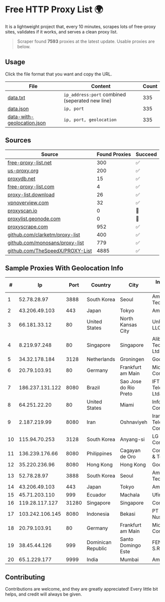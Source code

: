 
# Free HTTP Proxy List 🌍

It is a lightweight project that, every 10 minutes, scrapes lots of free-proxy sites, validates if it works, and serves a clean proxy list.


> Scraper found **7593** proxies at the latest update. Usable proxies are below.

## Usage

Click the file format that you want and copy the URL.


|File|Content|Count|
|----|-------|-----|
|[data.txt](https://raw.githubusercontent.com/themiralay/Proxy-List-World/master/data.txt)|`ip_address:port` combined (seperated new line)|335|
|[data.json](https://raw.githubusercontent.com/themiralay/Proxy-List-World/master/data.json)|`ip, port`|335|
|[data-with-geolocation.json](https://raw.githubusercontent.com/themiralay/Proxy-List-World/master/data-with-geolocation.json)|`ip, port, geolocation`|335|

## Sources

|Source|Found Proxies|Succeed|
|------|-------------|-------|
|[free-proxy-list.net](https://free-proxy-list.net)|300|✅|
|[us-proxy.org](https://www.us-proxy.org)|200|✅|
|[proxydb.net](http://proxydb.net)|15|✅|
|[free-proxy-list.com](https://free-proxy-list.com/?page=&port=&type%5B%5D=http&type%5B%5D=https&up_time=0&search=Search)|4|✅|
|[proxy-list.download](https://www.proxy-list.download/HTTP)|26|✅|
|[vpnoverview.com](https://vpnoverview.com/privacy/anonymous-browsing/free-proxy-servers)|32|✅|
|[proxyscan.io](https://www.proxyscan.io)|0|🚫|
|[proxylist.geonode.com](https://proxylist.geonode.com/api/proxy-list?limit=300&page=1&sort_by=lastChecked&sort_type=desc&protocols=http,https)|0|🚫|
|[proxyscrape.com](https://api.proxyscrape.com/v2/?request=displayproxies&protocol=http&timeout=10000&country=all&ssl=all&anonymity=all)|952|✅|
|[github.com/clarketm/proxy-list](https://raw.githubusercontent.com/clarketm/proxy-list/master/proxy-list-raw.txt)|400|✅|
|[github.com/monosans/proxy-list](https://raw.githubusercontent.com/monosans/proxy-list/main/proxies/http.txt)|779|✅|
|[github.com/TheSpeedX/PROXY-List](https://raw.githubusercontent.com/TheSpeedX/PROXY-List/master/http.txt)|4885|✅|


## Sample Proxies With Geolocation Info

|#|Ip|Port|Country|City|Internet Service Provider|
|-|--|----|-------|----|-------------------------|
|1|52.78.28.97|3888|South Korea|Seoul|Amazon Technologies Inc.|
|2|43.206.49.103|443|Japan|Tokyo|Amazon.com, Inc.|
|3|66.181.33.12|80|United States|North Kansas City|UnReal Servers, LLC|
|4|8.219.97.248|80|Singapore|Singapore|Alibaba (US) Technology Co., Ltd.|
|5|34.32.178.184|3128|Netherlands|Groningen|Google LLC|
|6|20.79.103.91|80|Germany|Frankfurt am Main|Microsoft Corporation|
|7|186.237.131.122|8080|Brazil|Sao Jose do Rio Preto|IFTNET Telecomunicacoes Ltda|
|8|64.251.22.20|80|United States|Miami|Infolink Global Corporation|
|9|2.187.219.99|8080|Iran|Oshnaviyeh|Iran Telecommunication Company PJS|
|10|115.94.70.253|3128|South Korea|Anyang-si|LG DACOM Corporation|
|11|136.239.176.66|8080|Philippines|Cagayan de Oro|ComClark Network & Technology Corp|
|12|35.220.236.96|8080|Hong Kong|Hong Kong|Google LLC|
|13|52.78.28.97|3888|South Korea|Seoul|Amazon Technologies Inc.|
|14|43.206.49.103|443|Japan|Tokyo|Amazon.com, Inc.|
|15|45.71.203.110|999|Ecuador|Machala|Ufinet Panama S.A.|
|16|119.28.117.127|31280|Singapore|Singapore|ComsenzNet|
|17|103.242.106.145|8080|Indonesia|Bekasi|PT Lintas Jaringan Nusantara|
|18|20.79.103.91|80|Germany|Frankfurt am Main|Microsoft Corporation|
|19|38.45.44.126|999|Dominican Republic|Santo Domingo Este|FENIX NETWORKS, S.R.L.|
|20|65.1.229.177|9999|India|Mumbai|Amazon.com|



## Contributing

Contributions are welcome, and they are greatly appreciated! Every
little bit helps, and credit will always be given.

